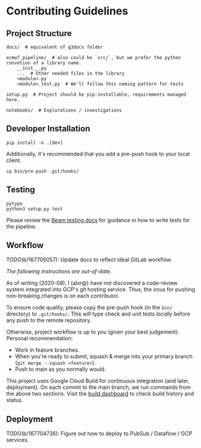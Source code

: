 # Contributing Guidelines

## Project Structure 
    
```
docs/  # equivalent of g3docs folder

ecmwf_pipeline/  # also could be `src/`, but we prefer the python convetion of a library name.
    __init__.py
    ...  # Other needed files in the library
    <module>.py
    <module>_test.py  # We'll follow this naming pattern for tests
    
setup.py  # Project should be pip-installable, requirements managed here.

notebooks/  # Explorations / investigations
```

## Developer Installation

```
pip install -e .[dev]
```

Additionally, it's recommended that you add a pre-push hook to your local client.
```
cp bin/pre-push .git/hooks/
```

## Testing

```
pytype
python3 setup.py test
```

Please review the [Beam testing docs](https://beam.apache.org/documentation/pipelines/test-your-pipeline/) for
guidance in how to write tests for the pipeline.

## Workflow

TODO(b/167705057): Update docs to reflect ideal GitLab workflow.

_The following instructions are out-of-date._

As of writing (2020-08), I (alxr@) have not discovered a code-review system integrated into GCP's git hosting
service. Thus, the onus for pushing non-breaking changes is on each contributor. 

To ensure code quality, please copy the pre-push hook (in the `bin/` directory) to `.git/hooks/`. This 
will type check and unit tests _locally_ before any push to the remote repository. 

Otherwise, project workflow is up to you (given your best judgement). Personal recommendation: 
- Work in feature branches. 
- When you're ready to submit, squash & merge into your primary branch (`git merge --squash <feature>`).
- Push to main as you normally would.

This project uses Google Cloud Build for continuous integration (and later, deployment). On each commit to 
the main branch, we run commands from the above two sections. Visit the [build dashboard](https://pantheon.corp.google.com/cloud-build/dashboard?project=grid-intelligence-sandbox)
to check build history and status.

## Deployment

TODO(b/167704736): Figure out how to deploy to PubSub / Dataflow / GCP services.
